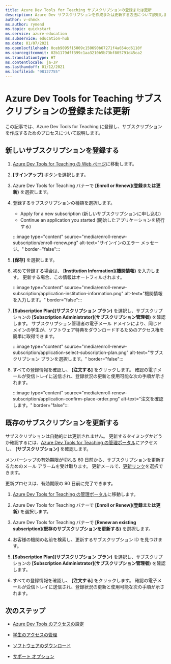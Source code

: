 ```yaml
---
title: Azure Dev Tools for Teaching サブスクリプションの登録または更新
description: Azure Dev サブスクリプションを作成または更新する方法について説明します。
author: v-shmck
ms.author: rymend
ms.topic: quickstart
ms.service: azure-education
ms.subservice: education-hub
ms.date: 01/07/2021
ms.openlocfilehash: 0ceb9095f15009c150690b67271f4a654cd6110f
ms.sourcegitcommit: 02b1179dff399c1aa3210b5b73bf805791d45ca2
ms.translationtype: HT
ms.contentlocale: ja-JP
ms.lasthandoff: 01/12/2021
ms.locfileid: "98127755"
---
```

# <a name="enroll-or-renew-an-azure-dev-tools-for-teaching-subscription"></a>Azure Dev Tools for Teaching サブスクリプションの登録または更新

この記事では、Azure Dev Tools for Teaching に登録し、サブスクリプションを作成するためのプロセスについて説明します。

## <a name="enroll-a-new-subscription"></a>新しいサブスクリプションを登録する

1. [Azure Dev Tools for Teaching の Web ページ](https://azure.microsoft.com/education/institutions/)に移動します。
1. **[サインアップ]** ボタンを選択します。 
1. Azure Dev Tools for Teaching バナーで **[Enroll or Renew]\(登録または更新\)** を選択します。
1. 登録するサブスクリプションの種類を選択します。
    - Apply for a new subscription (新しいサブスクリプションに申し込む)
    - Continue an application you started (開始したアプリケーションを続行する)
 
    :::image type="content" source="media/enroll-renew-subscription/enroll-renew.png" alt-text="サインインのエラー メッセージ。" border="false":::

1. **[保存]** を選択します。

1. 初めて登録する場合は、 **[Institution Information]\(機関情報\)** を入力します。 更新する場合、この情報はオートフィルされます。

    :::image type="content" source="media/enroll-renew-subscription/application-institution-information.png" alt-text="機関情報を入力します。" border="false":::

1. **[Subscription Plan]\(サブスクリプション プラン\)** を選択し、サブスクリプションの **[Subscription Administrator]\(サブスクリプション管理者\)** を確認します。 サブスクリプション管理者の電子メール ドメインにより、同じドメインの学生が、ソフトウェア特典をダウンロードするためのアクセス権を簡単に取得できます。

    :::image type="content" source="media/enroll-renew-subscription/application-select-subscription-plan.png" alt-text="サブスクリプション プランを選択します。" border="false":::
    
1. すべての登録情報を確認し、 **[注文する]** をクリックします。 確認の電子メールが受信トレイに送信され、登録状況の更新と使用可能な次の手順が示されます。

    :::image type="content" source="media/enroll-renew-subscription/application-confirm-place-order.png" alt-text="注文を確認します。" border="false":::

## <a name="renew-an-existing-subscription"></a>既存のサブスクリプションを更新する

サブスクリプションは自動的には更新されません。 更新するタイミングかどうか確認するには、[Azure Dev Tools for Teaching の管理ポータル](https://portal.azureforeducation.microsoft.com/)にアクセスし、 **[サブスクリプション]** を確認します。

メンバーシップの有効期限が切れる 60 日前から、サブスクリプションを更新するためのメール アラームを受け取ります。 更新メールで、[更新リンク](https://portal.azureforeducation.microsoft.com/)を選択できます。

更新プロセスは、有効期限の 90 日前に完了できます。

1. [Azure Dev Tools for Teaching の管理ポータル](https://portal.azureforeducation.microsoft.com/)に移動します。

1. Azure Dev Tools for Teaching バナーで **[Enroll or Renew]\(登録または更新\)** を選択します。

1. Azure Dev Tools for Teaching バナーで **[Renew an existing subscription]\(既存のサブスクリプションを更新する\)** を選択します。

1. お客様の機関の名前を検索し、更新するサブスクリプション ID を見つけます。

1. **[Subscription Plan]\(サブスクリプション プラン\)** を選択し、サブスクリプションの **[Subscription Administrator]\(サブスクリプション管理者\)** を確認します。

1. すべての登録情報を確認し、 **[注文する]** をクリックします。 確認の電子メールが受信トレイに送信され、登録状況の更新と使用可能な次の手順が示されます。


## <a name="next-steps"></a>次のステップ   

- [Azure Dev Tools のアクセスの設定](set-up-access.md)

- [学生のアクセスの管理](manage-students.md)

- [ソフトウェアのダウンロード](download-software.md)

- [サポート オプション](program-support.md)
